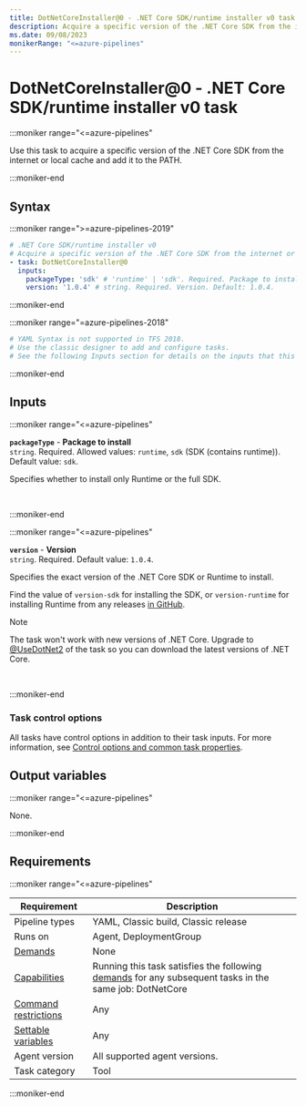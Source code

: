 ```yaml
---
title: DotNetCoreInstaller@0 - .NET Core SDK/runtime installer v0 task
description: Acquire a specific version of the .NET Core SDK from the internet or local cache and add it to the PATH (task version 0).
ms.date: 09/08/2023
monikerRange: "<=azure-pipelines"
---
```


# DotNetCoreInstaller@0 - .NET Core SDK/runtime installer v0 task

<!-- :::description::: -->
:::moniker range="<=azure-pipelines"

<!-- :::editable-content name="description"::: -->
Use this task to acquire a specific version of the .NET Core SDK from the internet or local cache and add it to the PATH.
<!-- :::editable-content-end::: -->

:::moniker-end
<!-- :::description-end::: -->

<!-- :::syntax::: -->
## Syntax

:::moniker range=">=azure-pipelines-2019"

```yaml
# .NET Core SDK/runtime installer v0
# Acquire a specific version of the .NET Core SDK from the internet or local cache and add it to the PATH.
- task: DotNetCoreInstaller@0
  inputs:
    packageType: 'sdk' # 'runtime' | 'sdk'. Required. Package to install. Default: sdk.
    version: '1.0.4' # string. Required. Version. Default: 1.0.4.
```

:::moniker-end

:::moniker range="=azure-pipelines-2018"

```yaml
# YAML Syntax is not supported in TFS 2018.
# Use the classic designer to add and configure tasks.
# See the following Inputs section for details on the inputs that this task supports.
```

:::moniker-end
<!-- :::syntax-end::: -->

<!-- :::inputs::: -->
## Inputs

<!-- :::item name="packageType"::: -->
:::moniker range="<=azure-pipelines"

**`packageType`** - **Package to install**<br>
`string`. Required. Allowed values: `runtime`, `sdk` (SDK (contains runtime)). Default value: `sdk`.<br>
<!-- :::editable-content name="helpMarkDown"::: -->
Specifies whether to install only Runtime or the full SDK.
<!-- :::editable-content-end::: -->
<br>

:::moniker-end
<!-- :::item-end::: -->
<!-- :::item name="version"::: -->
:::moniker range="<=azure-pipelines"

**`version`** - **Version**<br>
`string`. Required. Default value: `1.0.4`.<br>
<!-- :::editable-content name="helpMarkDown"::: -->
Specifies the exact version of the .NET Core SDK or Runtime to install.

Find the value of `version-sdk` for installing the SDK, or `version-runtime` for installing Runtime from any releases [in GitHub](https://github.com/microsoft/azure-pipelines-tasks/blob/master/Tasks/DotNetCoreInstallerV0/externals/releases.json).
 
> [!NOTE]
> The task won't work with new versions of .NET Core. Upgrade to [@UseDotNet2](use-dotnet-v2.md) of the task so you can download the latest versions of .NET Core.
<!-- :::editable-content-end::: -->
<br>

:::moniker-end
<!-- :::item-end::: -->

### Task control options

All tasks have control options in addition to their task inputs. For more information, see [Control options and common task properties](/azure/devops/pipelines/yaml-schema/steps-task#common-task-properties).
<!-- :::inputs-end::: -->

<!-- :::outputVariables::: -->
## Output variables

:::moniker range="<=azure-pipelines"

None.

:::moniker-end
<!-- :::outputVariables-end::: -->

<!-- :::remarks::: -->
<!-- :::editable-content name="remarks"::: -->
<!-- :::editable-content-end::: -->
<!-- :::remarks-end::: -->

<!-- :::examples::: -->
<!-- :::editable-content name="examples"::: -->
<!-- :::editable-content-end::: -->
<!-- :::examples-end::: -->

<!-- :::properties::: -->
## Requirements

:::moniker range="<=azure-pipelines"

| Requirement | Description |
|-------------|-------------|
| Pipeline types | YAML, Classic build, Classic release |
| Runs on | Agent, DeploymentGroup |
| [Demands](/azure/devops/pipelines/process/demands) | None |
| [Capabilities](/azure/devops/pipelines/agents/agents#capabilities) | Running this task satisfies the following [demands](/azure/devops/pipelines/process/demands) for any subsequent tasks in the same job: DotNetCore |
| [Command restrictions](/azure/devops/pipelines/security/templates#agent-logging-command-restrictions) | Any |
| [Settable variables](/azure/devops/pipelines/security/templates#agent-logging-command-restrictions) | Any |
| Agent version | All supported agent versions. |
| Task category | Tool |

:::moniker-end
<!-- :::properties-end::: -->

<!-- :::see-also::: -->
<!-- :::editable-content name="seeAlso"::: -->
<!-- :::editable-content-end::: -->
<!-- :::see-also-end::: -->

